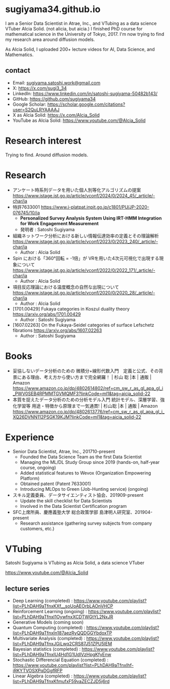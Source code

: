 # sugiyama34.github.io

I am a Senior Data Scientist in Atrae, Inc., and VTubing as a data science VTuber AIcia Solid. (not alicia, but aicia.)
I finished PhD course for mathematical science in the University of Tokyo, 2017.
I'm now trying to find my research area around diffusion models.

As AIcia Solid, I uploaded 200+ lecture videos for AI, Data Science, and Mathematics.

## contact

- Email: sugiyama.satoshi.work@gmail.com
- X: https://x.com/sugi3_34
- LinkedIn: https://www.linkedin.com/in/satoshi-sugiyama-50482b143/
- GitHub: https://github.com/sugiyama34
- Google Scholar: https://scholar.google.com/citations?user=S2QuLRYAAAAJ
- X as AIcia Solid: https://x.com/AIcia_Solid
- YouTube as AIcia Solid: https://www.youtube.com/@AIcia_Solid


# Research interest

Trying to find. Around diffusion models.

# Research

- アンケート時系列データを用いた個人別等化アルゴリズムの提案 https://www.jstage.jst.go.jp/article/vconf/2024/0/2024_45/_article/-char/ja 
- 特許7633001 https://www.j-platpat.inpit.go.jp/c1801/PU/JP-2020-076745/10/ja 
    - **Personalized Survey Analysis System Using IRT-HMM Integration for Work Engagement Measurement**
    - 発明者 : Satoshi Sugiyama
- 組織ネットワーク分析における新しい情報伝達効率の定義とその理論解析 https://www.jstage.jst.go.jp/article/vconf/2023/0/2023_240/_article/-char/ja 
    - Author : AIcia Solid
- Spin における「360°回転 = -1倍」が VRを用いた4次元可視化で出現する現象について https://www.jstage.jst.go.jp/article/vconf/2022/0/2022_171/_article/-char/ja 
    - Author : AIcia Solid
- 項目反応理論における温度概念の自然な出現について https://www.jstage.jst.go.jp/article/vconf/2020/0/2020_28/_article/-char/ja 
    - Author : AIcia Solid
- [1701.00429] Fukaya categories in Koszul duality theory https://arxiv.org/abs/1701.00429 
    - Author : Satoshi Sugiyama
- [1607.02263] On the Fukaya-Seidel categories of surface Lefschetz fibrations https://arxiv.org/abs/1607.02263 
    - Author : Satoshi Sugiyama

# Books

- 妥協しないデータ分析のための 微積分+線形代数入門　定義と公式、その背景にある理由、考え方から使い方まで完全網羅！ | 杉山 聡 |本 | 通販 | Amazon https://www.amazon.co.jp/dp/4802614802/ref=cm_sw_r_as_gl_apa_gl_i_PWV0SEB4RPMMTGVMQMF3?linkCode=ml1&tag=aicia_solid-22 
- 本質を捉えたデータ分析のための分析モデル入門 統計モデル、深層学習、強化学習等 用途・特徴から原理まで一気通貫! | 杉山聡 |本 | 通販 | Amazon https://www.amazon.co.jp/dp/4802613776/ref=cm_sw_r_as_gl_apa_gl_i_XQ26DVNN112PSGK19KJM?linkCode=ml1&tag=aicia_solid-22 

# Experience

- Senior Data Scientist, Atrae, Inc., 201710-present
    - Founded the Data Science Team as the first Data Scientist
    - Managing the ML/DL Study Group since 2019 (hands-on, half-year course, ongoing)
    - Added statistical features to Wevox (Organization Empowering Platform)
    - Obtained patent (Patent 7633001)
    - Introducing MLOps to Green (Job-Hunting service) (ongoing)
- スキル定義委員、データサイエンティスト協会、201909-present
    - Update the skill checklist for Data Scientists
    - Involved in the Data Scientist Certification program
- SFC上席所員、慶應義塾大学 総合政策学部 島津明人研究室、201904-present
    - Research assistance (gathering survey subjects from company customers, etc.)

# VTubing

Satoshi Sugiyama is VTubing as AIcia Solid, a data science VTuber

https://www.youtube.com/@AIcia_Solid

## lecture series

- Deep Learning (completed) : https://www.youtube.com/playlist?list=PLhDAH9aTfnxKXf__soUoAEOrbLAOnVHCP
- Reinforcement Learning (ongoing) : https://www.youtube.com/playlist?list=PLhDAH9aTfnxI1OywfnxXCDTWGtYL2NxJR
- Generative Models (coming soon)
- Quantum Computing (completed) : https://www.youtube.com/playlist?list=PLhDAH9aTfnxIn187aezRyQQDGGYbdoxTP
- Multivariate Analysis (completed) : https://www.youtube.com/playlist?list=PLhDAH9aTfnxJGiLwq2CRS87J51ZPU5IEM
- Bayesian statistics (completed) : https://www.youtube.com/playlist?list=PLhDAH9aTfnxIU4Hd1G1UdIVzHpgKfyEnw
- Stochastic Differencial Equation (completed) : https://www.youtube.com/playlist?list=PLhDAH9aTfnxIhf-iRKYTVOSXPqDGgfRFP
- Linear Algebra (completed) : https://www.youtube.com/playlist?list=PLhDAH9aTfnxKfmufxF59vaZECZJD5j6rd




